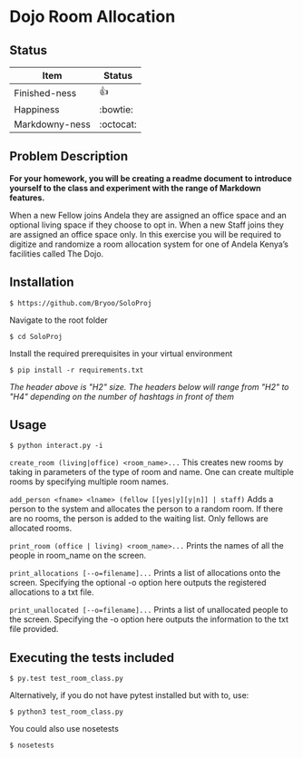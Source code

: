 # Dojo Room Allocation

## Status

|    **Item**    | **Status** |
|----------------|------------|
| Finished-ness  | :thumbsup: |
| Happiness      | :bowtie:   |
| Markdowny-ness | :octocat:  |

## Problem Description
**For your homework, you will be creating a readme document to introduce yourself to the class and experiment with the range of Markdown features.**

When a new Fellow joins Andela they are assigned an office space and an optional living space
if they choose to opt in. When a new Staff joins they are assigned an office space only.
In this exercise you will be required to digitize and randomize a room allocation system for one of Andela Kenya’s facilities called The Dojo.


## Installation
```
$ https://github.com/Bryoo/SoloProj

```
Navigate to the root folder
```
$ cd SoloProj

```
Install the required prerequisites in your virtual environment
```
$ pip install -r requirements.txt

```

*The header above is "H2" size. The headers below will range from "H2" to "H4" depending on the number of hashtags in front of them*

## Usage

```
$ python interact.py -i

```
```create_room (living|office) <room_name>...```
This creates new rooms by taking in parameters of the type of room and name.
One can create multiple rooms by specifying multiple room names.

```add_person <fname> <lname> (fellow [[yes|y][y|n]] | staff)```
Adds a person to the system and allocates the person to a random room.
If there are no rooms, the person is added to the waiting list.
Only fellows are allocated rooms.

```print_room (office | living) <room_name>...```
Prints  the names of all the people in room_name on the screen.

```print_allocations [--o=filename]...```
Prints a list of allocations onto the screen. Specifying the optional -o option here outputs the registered allocations to a txt file.

```print_unallocated [--o=filename]...```
Prints a list of unallocated people to the screen.
Specifying the -o option here outputs the information to the txt file provided.

## Executing the tests included

```
$ py.test test_room_class.py
```
Alternatively, if you do not have pytest installed but with to, use:

```
$ python3 test_room_class.py
```
You could also use nosetests
```
$ nosetests
```